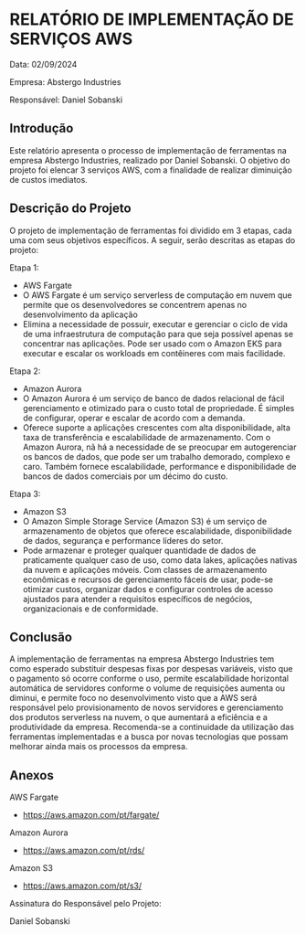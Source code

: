 # RELATÓRIO DE IMPLEMENTAÇÃO DE SERVIÇOS AWS

Data: 02/09/2024

Empresa: Abstergo Industries 

Responsável: Daniel Sobanski

## Introdução
Este relatório apresenta o processo de implementação de ferramentas na empresa Abstergo Industries, realizado por Daniel Sobanski. O objetivo do projeto foi elencar 3 serviços AWS, com a finalidade de realizar diminuição de custos imediatos.

## Descrição do Projeto
O projeto de implementação de ferramentas foi dividido em 3 etapas, cada uma com seus objetivos específicos. A seguir, serão descritas as etapas do projeto:

Etapa 1: 
- AWS Fargate
- O AWS Fargate é um serviço serverless de computação em nuvem que permite que os desenvolvedores se concentrem apenas no desenvolvimento da aplicação
-  Elimina a necessidade de possuir, executar e gerenciar o ciclo de vida de uma infraestrutura de computação para que seja possível apenas se concentrar nas aplicações. Pode ser usado com o Amazon EKS para executar e escalar os workloads em contêineres com mais facilidade.

Etapa 2: 
- Amazon Aurora
- O Amazon Aurora é um serviço de banco de dados relacional de fácil gerenciamento e otimizado para o custo total de propriedade. É simples de configurar, operar e escalar de acordo com a demanda.
- Oferece suporte a aplicações crescentes com alta disponibilidade, alta taxa de transferência e escalabilidade de armazenamento. Com o Amazon Aurora, nã há a necessidade de se preocupar em autogerenciar os bancos de dados, que pode ser um trabalho demorado, complexo e caro. Também fornece escalabilidade, performance e disponibilidade de bancos de dados comerciais por um décimo do custo.

Etapa 3: 
- Amazon S3
- O Amazon Simple Storage Service (Amazon S3) é um serviço de armazenamento de objetos que oferece escalabilidade, disponibilidade de dados, segurança e performance líderes do setor.
- Pode armazenar e proteger qualquer quantidade de dados de praticamente qualquer caso de uso, como data lakes, aplicações nativas da nuvem e aplicações móveis. Com classes de armazenamento econômicas e recursos de gerenciamento fáceis de usar, pode-se otimizar custos, organizar dados e configurar controles de acesso ajustados para atender a requisitos específicos de negócios, organizacionais e de conformidade.



## Conclusão
A implementação de ferramentas na empresa Abstergo Industries tem como esperado substituir despesas fixas por despesas variáveis, visto que o pagamento só ocorre conforme o uso, permite escalabilidade horizontal automática de servidores conforme o volume de requisições aumenta ou diminui, e permite foco no desenvolvimento visto que a AWS será responsável pelo provisionamento de novos servidores e gerenciamento dos produtos serverless na nuvem, o que aumentará a eficiência e a produtividade da empresa. Recomenda-se a continuidade da utilização das ferramentas implementadas e a busca por novas tecnologias que possam melhorar ainda mais os processos da empresa.

## Anexos

AWS Fargate
- https://aws.amazon.com/pt/fargate/

Amazon Aurora
- https://aws.amazon.com/pt/rds/

Amazon S3
- https://aws.amazon.com/pt/s3/

Assinatura do Responsável pelo Projeto:

Daniel Sobanski